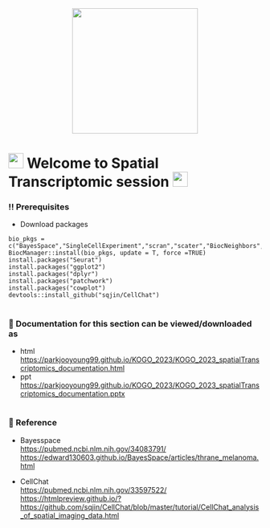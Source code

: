 <div id="header" align="center">
  <img src="https://media.giphy.com/media/VekcnHOwOI5So/giphy.gif" width="250"/>
</div>

<h1>
  <img src="https://media.giphy.com/media/hvRJCLFzcasrR4ia7z/giphy.gif" width="30px"/>
   Welcome to Spatial Transcriptomic session 
  <img src="https://media.giphy.com/media/hvRJCLFzcasrR4ia7z/giphy.gif" width="30px"/>
</h1>


### :bangbang: Prerequisites 

* Download packages
```
bio_pkgs = c("BayesSpace","SingleCellExperiment","scran","scater","BiocNeighbors","ComplexHeatmap")
BiocManager::install(bio_pkgs, update = T, force =TRUE)
install.packages("Seurat")
install.packages("ggplot2")
install.packages("dplyr")
install.packages("patchwork")
install.packages("cowplot")
devtools::install_github("sqjin/CellChat")
```

<h1>
  
</h1>


### :orange_book: Documentation for this section can be viewed/downloaded as
* html  
  https://parkjooyoung99.github.io/KOGO_2023/KOGO_2023_spatialTranscriptomics_documentation.html
* ppt  
  https://parkjooyoung99.github.io/KOGO_2023/KOGO_2023_spatialTranscriptomics_documentation.pptx
  
<h1>
  
</h1>
  
### :green_book: Reference   
 * Bayesspace  
  https://pubmed.ncbi.nlm.nih.gov/34083791/  
  https://edward130603.github.io/BayesSpace/articles/thrane_melanoma.html
 
 * CellChat  
  https://pubmed.ncbi.nlm.nih.gov/33597522/
  https://htmlpreview.github.io/?https://github.com/sqjin/CellChat/blob/master/tutorial/CellChat_analysis_of_spatial_imaging_data.html

